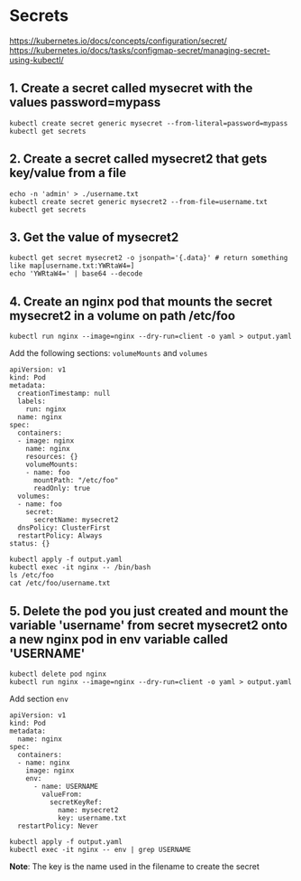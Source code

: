 # Secrets

https://kubernetes.io/docs/concepts/configuration/secret/
https://kubernetes.io/docs/tasks/configmap-secret/managing-secret-using-kubectl/

## 1. Create a secret called mysecret with the values password=mypass

```
kubectl create secret generic mysecret --from-literal=password=mypass
kubectl get secrets
```

## 2. Create a secret called mysecret2 that gets key/value from a file

```
echo -n 'admin' > ./username.txt
kubectl create secret generic mysecret2 --from-file=username.txt
kubectl get secrets
```

## 3. Get the value of mysecret2

```
kubectl get secret mysecret2 -o jsonpath='{.data}' # return something like map[username.txt:YWRtaW4=]
echo 'YWRtaW4=' | base64 --decode
```

## 4. Create an nginx pod that mounts the secret mysecret2 in a volume on path /etc/foo

```
kubectl run nginx --image=nginx --dry-run=client -o yaml > output.yaml
```

Add the following sections: `volumeMounts` and `volumes`

```
apiVersion: v1
kind: Pod
metadata:
  creationTimestamp: null
  labels:
    run: nginx
  name: nginx
spec:
  containers:
  - image: nginx
    name: nginx
    resources: {}
    volumeMounts:
    - name: foo
      mountPath: "/etc/foo"
      readOnly: true
  volumes:
  - name: foo
    secret:
      secretName: mysecret2
  dnsPolicy: ClusterFirst
  restartPolicy: Always
status: {}
```

```
kubectl apply -f output.yaml
kubectl exec -it nginx -- /bin/bash
ls /etc/foo
cat /etc/foo/username.txt
```

## 5. Delete the pod you just created and mount the variable 'username' from secret mysecret2 onto a new nginx pod in env variable called 'USERNAME'

```
kubectl delete pod nginx
kubectl run nginx --image=nginx --dry-run=client -o yaml > output.yaml
```

Add section `env`

```
apiVersion: v1
kind: Pod
metadata:
  name: nginx
spec:
  containers:
  - name: nginx
    image: nginx
    env:
      - name: USERNAME
        valueFrom:
          secretKeyRef:
            name: mysecret2
            key: username.txt
  restartPolicy: Never
```

```
kubectl apply -f output.yaml
kubectl exec -it nginx -- env | grep USERNAME
```

**Note**: The key is the name used in the filename to create the secret
